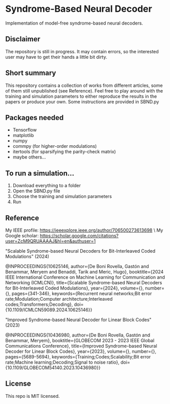 # Syndrome-Based Neural Decoder
Implementation of model-free syndrome-based neural decoders.

## Disclaimer
The repository is still in progress. It may contain errors, so the interested user may have to get their hands a little bit dirty.

## Short summary
This repository contains a collection of works from different articles, some of them still unpublished (see Reference). Feel free to play around with the training and simulation parameters to either reproduce the results in the papers or produce your own. Some instructions are provided in SBND.py

## Packages needed
- Tensorflow
- matplotlib
- numpy
- commpy (for higher-order modulations)
- itertools (for sparsifying the parity-check matrix)
- maybe others...

## To run a simulation...
1) Download everything to a folder
2) Open the SBND.py file
3) Choose the training and simulation parameters
4) Run

## Reference
My IEEE profile: https://ieeexplore.ieee.org/author/706500273613698 \\
My Google scholar: https://scholar.google.com/citations?user=ZcM9QRUAAAAJ&hl=en&authuser=1

"Scalable Syndrome-based Neural Decoders for Bit-Interleaved Coded Modulations" (2024)

@INPROCEEDINGS{10625146,
  author={De Boni Rovella, Gastón and Benammar, Meryem and Benaddi, Tarik and Meric, Hugo},
  booktitle={2024 IEEE International Conference on Machine Learning for Communication and Networking (ICMLCN)}, 
  title={Scalable Syndrome-based Neural Decoders for Bit-Interleaved Coded Modulations}, 
  year={2024},
  volume={},
  number={},
  pages={341-346},
  keywords={Recurrent neural networks;Bit error rate;Modulation;Computer architecture;Interleaved codes;Transformers;Decoding},
  doi={10.1109/ICMLCN59089.2024.10625146}}

"Improved Syndrome-based Neural Decoder for Linear Block Codes" (2023)

@INPROCEEDINGS{10436980,
  author={De Boni Rovella, Gastón and Benammar, Meryem},
  booktitle={GLOBECOM 2023 - 2023 IEEE Global Communications Conference}, 
  title={Improved Syndrome-based Neural Decoder for Linear Block Codes}, 
  year={2023},
  volume={},
  number={},
  pages={5689-5694},
  keywords={Training;Codes;Scalability;Bit error rate;Machine learning;Decoding;Signal to noise ratio},
  doi={10.1109/GLOBECOM54140.2023.10436980}}
    
## License
This repo is MIT licensed.
